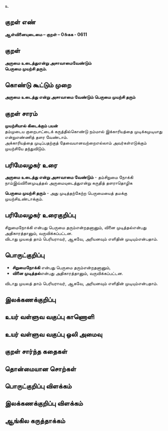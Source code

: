 உ

## குறள் எண் 

**ஆள்வினையுடைமை – குறள் – 0௬கக - 0611**  

## குறள் 

**அருமை உடைத்துஎன்று அசாவாமைவேண்டும்  
பெருமை முயற்சி தரும்.**  

## கொண்டு கூட்டும் முறை

**அருமை உடைத்து என்று அசாவாமை வேண்டும் பெருமை முயற்சி தரும்** 

## குறள் சாரம் 

**முயற்சியால் கிடைக்கும் பயன்**  
தம்முடைய குறைபாட்டைக் கருத்தில்கொண்டு நம்மால் இக்காரியத்தை முடிக்கமுடியாது என்றுஎண்ணித் தளர வேண்டாம்.  
அக்காரியத்தை முடிப்பதற்குத் தேவையானவற்றைஎல்லாம் அவர்கள்எடுக்கும் முயற்சியே தந்துவிடும்.  

## பரிமேலழகர் உரை

**அருமை உடைத்து என்று அசாவாமை வேண்டும்** - தம்சிறுமை நோக்கி நாம்இவ்வினைமுடித்தல் அருமையுடைத்துஎன்று கருதித் தளராதொழிக  

**பெருமை முயற்சி தரும்** - அது முடித்தற்கேற்ற பெருமையைத் தமக்கு முயற்சிஉண்டாக்கும்.  

## பரிமேலழகர் உரைகுறிப்பு   

சிறுமைநோக்கி என்பது பெருமை தரும்என்றதனானும், வினை முடித்தல்என்பது அதிகாரத்தானும், வருவிக்கப்பட்டன.  
விடாது முயலத் தாம் பெரியராவர், ஆகவே, அரியனவும் எளிதின் முடியும்என்பதாம்.   

## பொருட்குறிப்பு 

* **சிறுமைநோக்கி** என்பது பெருமை தரும்என்றதனானும்,  
* **வினை முடித்தல்**என்பது அதிகாரத்தானும், வருவிக்கப்பட்டன.  

விடாது முயலத் தாம் பெரியராவர், ஆகவே, அரியனவும் எளிதின் முடியும்என்பதாம்.   

## இலக்கணக்குறிப்பு  


## உயர் வள்ளுவ வகுப்பு காணொளி


## உயர் வள்ளுவ வகுப்பு ஒலி அமைவு 

 
## குறள் சார்ந்த கதைகள் 


## தொன்மையான சொற்கள்


## பொருட்குறிப்பு விளக்கம்


## இலக்கணக்குறிப்பு விளக்கம்


## ஆங்கில கருத்தாக்கம் 


